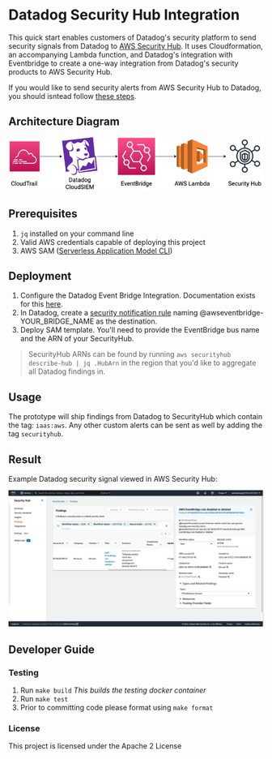 # Datadog Security Hub Integration

This quick start enables customers of Datadog's security platform to send security signals from Datadog to [AWS Security Hub](https://aws.amazon.com/security-hub/). It uses Cloudformation, an accompanying Lambda function, and  Datadog's integration with Eventbridge to create a one-way integration from Datadog's security products to AWS Security Hub.

If you would like to send security alerts from AWS Security Hub to Datadog, you should isntead follow [these steps](https://docs.datadoghq.com/integrations/amazon_security_hub/).

## Architecture Diagram

<p align="center">
  <img src="./img/securityhub-integration-example.drawio.png" alt="Diagram" />
</p>

## Prerequisites

1. `jq` installed on your command line
2. Valid AWS credentials capable of deploying this project
3. AWS SAM ([Serverless Application Model CLI](https://docs.aws.amazon.com/serverless-application-model/latest/developerguide/serverless-sam-cli-install.html))

## Deployment

1. Configure the Datadog Event Bridge Integration. Documentation exists for this [here](https://docs.datadoghq.com/integrations/amazon_event_bridge/).
2. In Datadog, create a [security notification rule](https://docs.datadoghq.com/security_platform/notification_rules/) naming @awseventbridge-YOUR_BRIDGE_NAME as the destination.
3. Deploy SAM template.  You'll need to provide the EventBridge bus name and the ARN of your SecurityHub.

> SecurityHub ARNs can be found by running `aws securityhub describe-hub | jq .HubArn` in the region that you'd like to aggregate all Datadog findings in.

## Usage

The prototype will ship findings from Datadog to SecurityHub which contain the tag: `iaas:aws`.
Any other custom alerts can be sent as well by adding the tag `securityhub`.

## Result
Example Datadog security signal viewed in AWS Security Hub:

<p align="center">
  <img src="./img/securityhub-integration-signal-in-aws.png" alt="Diagram" />
</p>

## Developer Guide 

### Testing

1. Run `make build` _This builds the testing docker container_
2. Run `make test`
3. Prior to committing code please format using `make format`

### License

This project is licensed under the Apache 2 License